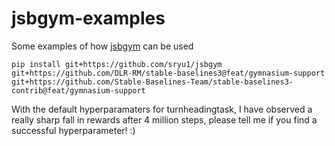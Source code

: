 # jsbgym-examples
Some examples of how [jsbgym](https://github.com/sryu1/jsbgym) can be used

```console
pip install git+https://github.com/sryu1/jsbgym git+https://github.com/DLR-RM/stable-baselines3@feat/gymnasium-support git+https://github.com/Stable-Baselines-Team/stable-baselines3-contrib@feat/gymnasium-support
```
With the default hyperparamaters for turnheadingtask, I have observed a really sharp fall in rewards after 4 million steps, please tell me if you find a successful hyperparameter! :)

